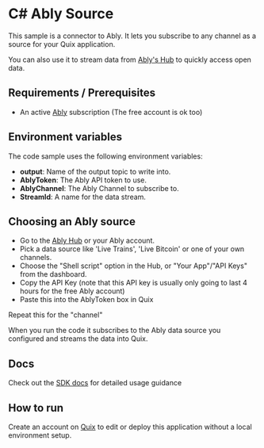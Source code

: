 # C# Ably Source
This sample is a connector to Ably. It lets you subscribe to any channel as a source for your Quix application.

You can also use it to stream data from [Ably's Hub](https://ably.com/hub) to quickly access open data.

## Requirements / Prerequisites
 - An active [Ably](https://ably.com/) subscription (The free account is ok too)

## Environment variables

The code sample uses the following environment variables:

- **output**: Name of the output topic to write into.
- **AblyToken**: The Ably API token to use.
- **AblyChannel**: The Ably Channel to subscribe to.
- **StreamId**: A name for the data stream.

## Choosing an Ably source

 - Go to the [Ably Hub](https://ably.com/hub) or your Ably account.
 - Pick a data source like 'Live Trains', 'Live Bitcoin' or one of your own channels.
 - Choose the "Shell script" option in the Hub, or "Your App"/"API Keys" from the dashboard.
 - Copy the API Key (note that this API key is usually only going to last 4 hours for the free Ably account)
 - Paste this into the AblyToken box in Quix

Repeat this for the "channel"

When you run the code it subscribes to the Ably data source you configured and streams the data into Quix.

## Docs
Check out the [SDK docs](https://quix.io/docs/sdk/introduction.html) for detailed usage guidance

## How to run
Create an account on [Quix](https://portal.platform.quix.ai/self-sign-up?xlink=github) to edit or deploy this application without a local environment setup.
